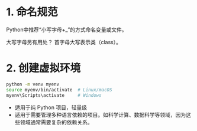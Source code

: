 # 1. 命名规范
Python中推荐“小写字母+_”的方式命名变量或文件。

大写字母另有用处？
首字母大写表示类（class）。

# 2. 创建虚拟环境
```bash
python -m venv myenv
source myenv/bin/activate  # Linux/macOS
myenv\Scripts\activate     # Windows
```

- 适用于纯 Python 项目，轻量级
- 适用于需要管理多种语言依赖的项目。如科学计算、数据科学等领域，因为这些领域通常需要复杂的依赖关系。
